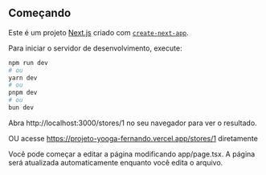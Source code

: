 
## Começando

Este é um projeto [Next.js](https://nextjs.org) criado com [`create-next-app`](https://nextjs.org/docs/app/api-reference/cli/create-next-app).

Para iniciar o servidor de desenvolvimento, execute:

```bash
npm run dev
# ou
yarn dev
# ou
pnpm dev
# ou
bun dev
```

Abra http://localhost:3000/stores/1 no seu navegador para ver o resultado.

OU acesse https://projeto-yooga-fernando.vercel.app/stores/1 diretamente

Você pode começar a editar a página modificando app/page.tsx. A página será atualizada automaticamente enquanto você edita o arquivo.
